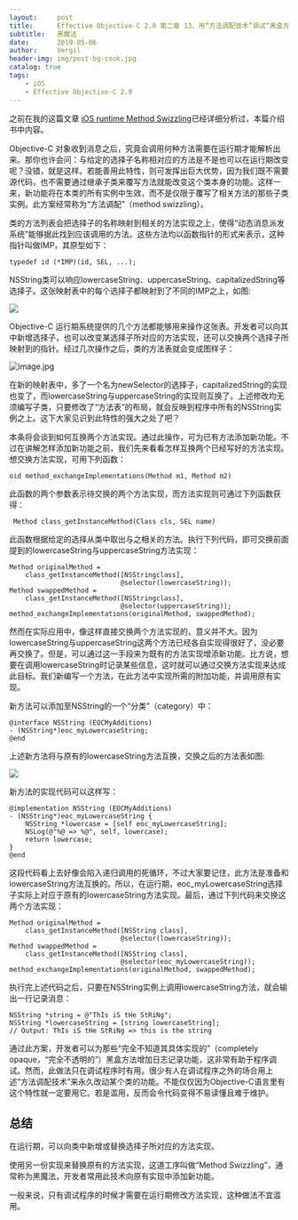 ```yaml
---
layout:     post
title:      Effective Objective-C 2.0 第二章 13、用“方法调配技术”调试“黑盒方法”
subtitle:   黑魔法
date:       2019-05-06
author:     Vergil
header-img: img/post-bg-cook.jpg
catalog: true
tags:
    - iOS
    - Effective Objective-C 2.0
---
```


之前在我的这篇文章
[iOS runtime Method Swizzling](https://www.jianshu.com/p/8adedb05a8b2)已经详细分析过，本篇介绍书中内容。

Objective-C 对象收到消息之后，究竟会调用何种方法需要在运行期才能解析出来。那你也许会问：与给定的选择子名称相对应的方法是不是也可以在运行期改变呢？没错，就是这样。若能善用此特性，则可发挥出巨大优势，因为我们既不需要源代码，也不需要通过继承子类来覆写方法就能改变这个类本身的功能。这样一来，新功能将在本类的所有实例中生效，而不是仅限于覆写了相关方法的那些子类实例。此方案经常称为“方法调配”（method swizzling）。

类的方法列表会把选择子的名称映射到相关的方法实现之上，使得“动态消息派发系统”能够据此找到应该调用的方法。这些方法均以函数指针的形式来表示，这种指针叫做IMP，其原型如下：

```
typedef id (*IMP)(id, SEL, ...); 
```

NSString类可以响应lowercaseString、uppercaseString、capitalizedString等选择子。这张映射表中的每个选择子都映射到了不同的IMP之上，如图:

![](https://upload-images.jianshu.io/upload_images/1776587-765b85b8e5098201.jpg?imageMogr2/auto-orient/strip%7CimageView2/2/w/1240)

Objective-C 运行期系统提供的几个方法都能够用来操作这张表。开发者可以向其中新增选择子，也可以改变某选择子所对应的方法实现，还可以交换两个选择子所映射到的指针。经过几次操作之后，类的方法表就会变成图样子：

![image.jpg](https://upload-images.jianshu.io/upload_images/1776587-09b0c6af0da82282.jpg?imageMogr2/auto-orient/strip%7CimageView2/2/w/1240)

在新的映射表中，多了一个名为newSelector的选择子，capitalizedString的实现也变了，而lowercaseString与uppercaseString的实现则互换了。上述修改均无须编写子类，只要修改了“方法表”的布局，就会反映到程序中所有的NSString实例之上。这下大家见识到此特性的强大之处了吧？

本条将会谈到如何互换两个方法实现。通过此操作，可为已有方法添加新功能。不过在讲解怎样添加新功能之前，我们先来看看怎样互换两个已经写好的方法实现。想交换方法实现，可用下列函数：

```
oid method_exchangeImplementations(Method m1, Method m2)
```

此函数的两个参数表示待交换的两个方法实现，而方法实现则可通过下列函数获得：

```
 Method class_getInstanceMethod(Class cls, SEL name)
```

此函数根据给定的选择从类中取出与之相关的方法。执行下列代码，即可交换前面提到的lowercaseString与uppercaseString方法实现：

```
Method originalMethod =  
    class_getInstanceMethod([NSStringclass],  
                            @selector(lowercaseString));  
Method swappedMethod =  
    class_getInstanceMethod([NSStringclass],  
                            @selector(uppercaseString));  
method_exchangeImplementations(originalMethod, swappedMethod); 
```

然而在实际应用中，像这样直接交换两个方法实现的，意义并不大。因为lowercaseString与uppercaseString这两个方法已经各自实现得很好了，没必要再交换了。但是，可以通过这一手段来为既有的方法实现增添新功能。比方说，想要在调用lowercaseString时记录某些信息，这时就可以通过交换方法实现来达成此目标。我们新编写一个方法，在此方法中实现所需的附加功能，并调用原有实现。

新方法可以添加至NSString的一个“分类”（category）中：

```
@interface NSString (EOCMyAdditions)  
- (NSString*)eoc_myLowercaseString;  
@end 
```

上述新方法将与原有的lowercaseString方法互换，交换之后的方法表如图:

![](https://upload-images.jianshu.io/upload_images/1776587-1f9f7eb4db0e53d3.jpg?imageMogr2/auto-orient/strip%7CimageView2/2/w/1240)

新方法的实现代码可以这样写：

```
@implementation NSString (EOCMyAdditions)  
- (NSString*)eoc_myLowercaseString {  
    NSString *lowercase = [self eoc_myLowercaseString];  
    NSLog(@"%@ => %@", self, lowercase);  
    return lowercase;  
}  
@end 
```

这段代码看上去好像会陷入递归调用的死循环，不过大家要记住，此方法是准备和lowercaseString方法互换的。所以，在运行期，eoc_myLowercaseString选择子实际上对应于原有的lowercaseString方法实现。最后，通过下列代码来交换这两个方法实现：

```
Method originalMethod =  
    class_getInstanceMethod([NSString class],  
                            @selector(lowercaseString));  
Method swappedMethod =  
    class_getInstanceMethod([NSString class],  
                            @selector(eoc_myLowercaseString));  
method_exchangeImplementations(originalMethod, swappedMethod); 
```

执行完上述代码之后，只要在NSString实例上调用lowercaseString方法，就会输出一行记录消息：

```
NSString *string = @"ThIs iS tHe StRiNg";  
NSString *lowercaseString = [string lowercaseString];  
// Output: ThIs iS tHe StRiNg => this is the string 
```

通过此方案，开发者可以为那些“完全不知道其具体实现的”（completely opaque，“完全不透明的”）黑盒方法增加日志记录功能，这非常有助于程序调试。然而，此做法只在调试程序时有用。很少有人在调试程序之外的场合用上述“方法调配技术”来永久改动某个类的功能。不能仅仅因为Objective-C语言里有这个特性就一定要用它。若是滥用，反而会令代码变得不易读懂且难于维护。

## 总结

在运行期，可以向类中新增或替换选择子所对应的方法实现。

使用另一份实现来替换原有的方法实现，这道工序叫做“Method Swizzling”，通常称为黑魔法，开发者常用此技术向原有实现中添加新功能。

一般来说，只有调试程序的时候才需要在运行期修改方法实现，这种做法不宜滥用。